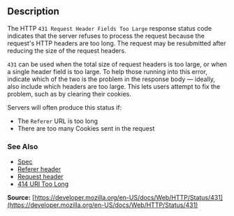 ## Description

The HTTP `431 Request Header Fields Too Large` response status code
indicates that the server refuses to process the request because the request's HTTP headers are too long.
The request may be resubmitted after reducing the size of the request headers.

`431` can be used when the total size of request headers is too large,
or when a single header field is too large. To help those running into
this error, indicate which of the two is the problem in the response body — ideally,
also include which headers are too large. This lets users attempt to fix the problem,
such as by clearing their cookies.

Servers will often produce this status if:

- The `Referer` URL is too long
- There are too many Cookies sent in the request

### See Also

- [Spec](https://datatracker.ietf.org/doc/html/rfc6585#section-5)
- [Referer header](https://developer.mozilla.org/en-US/docs/Web/HTTP/Headers/Referer)
- [Request header](https://developer.mozilla.org/en-US/docs/Glossary/Request_header)
- [414 URI Too Long](https://http.cat/status/414)

**Source:** [https://developer.mozilla.org/en-US/docs/Web/HTTP/Status/431](https://developer.mozilla.org/en-US/docs/Web/HTTP/Status/431)
